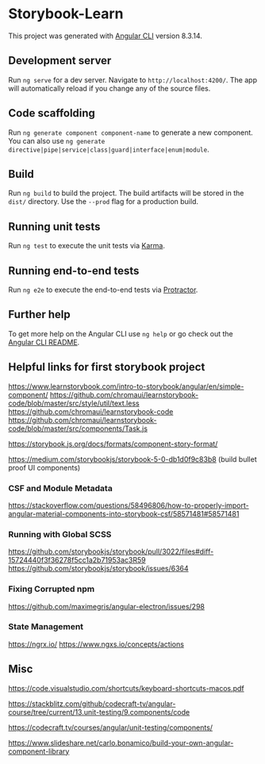 # Storybook-Learn

This project was generated with [Angular CLI](https://github.com/angular/angular-cli) version 8.3.14.

## Development server

Run `ng serve` for a dev server. Navigate to `http://localhost:4200/`. The app will automatically reload if you change any of the source files.

## Code scaffolding

Run `ng generate component component-name` to generate a new component. You can also use `ng generate directive|pipe|service|class|guard|interface|enum|module`.

## Build

Run `ng build` to build the project. The build artifacts will be stored in the `dist/` directory. Use the `--prod` flag for a production build.

## Running unit tests

Run `ng test` to execute the unit tests via [Karma](https://karma-runner.github.io).

## Running end-to-end tests

Run `ng e2e` to execute the end-to-end tests via [Protractor](http://www.protractortest.org/).

## Further help

To get more help on the Angular CLI use `ng help` or go check out the [Angular CLI README](https://github.com/angular/angular-cli/blob/master/README.md).

## Helpful links for first storybook project
https://www.learnstorybook.com/intro-to-storybook/angular/en/simple-component/
https://github.com/chromaui/learnstorybook-code/blob/master/src/style/util/text.less
https://github.com/chromaui/learnstorybook-code
https://github.com/chromaui/learnstorybook-code/blob/master/src/components/Task.js

https://storybook.js.org/docs/formats/component-story-format/

https://medium.com/storybookjs/storybook-5-0-db1d0f9c83b8 (build bullet proof UI components)

### CSF and Module Metadata
https://stackoverflow.com/questions/58496806/how-to-properly-import-angular-material-components-into-storybook-csf/58571481#58571481

### Running with Global SCSS
https://github.com/storybookjs/storybook/pull/3022/files#diff-15724440f3f36278f5cc1a2b71953ac3R59
https://github.com/storybookjs/storybook/issues/6364

### Fixing Corrupted npm
https://github.com/maximegris/angular-electron/issues/298

### State Management
https://ngrx.io/
https://www.ngxs.io/concepts/actions

## Misc
https://code.visualstudio.com/shortcuts/keyboard-shortcuts-macos.pdf

https://stackblitz.com/github/codecraft-tv/angular-course/tree/current/13.unit-testing/9.components/code

https://codecraft.tv/courses/angular/unit-testing/components/

https://www.slideshare.net/carlo.bonamico/build-your-own-angular-component-library